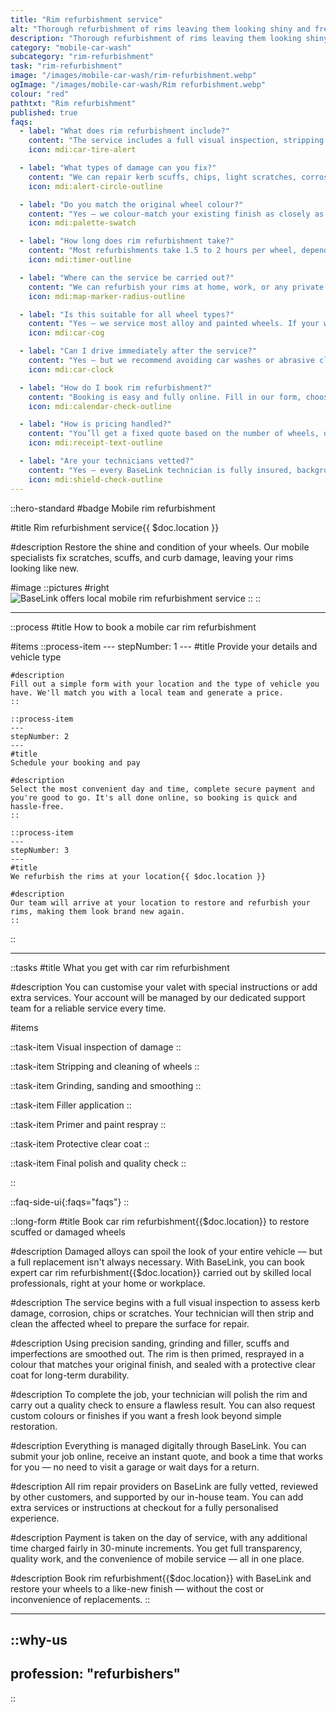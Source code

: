 ```yaml
---
title: "Rim refurbishment service"
alt: "Thorough refurbishment of rims leaving them looking shiny and fresh"
description: "Thorough refurbishment of rims leaving them looking shiny and fresh"
category: "mobile-car-wash"
subcategory: "rim-refurbishment"
task: "rim-refurbishment"
image: "/images/mobile-car-wash/rim-refurbishment.webp"
ogImage: "/images/mobile-car-wash/Rim refurbishment.webp"
colour: "red"
pathtxt: "Rim refurbishment"
published: true
faqs:
  - label: "What does rim refurbishment include?"
    content: "The service includes a full visual inspection, stripping and cleaning of the wheel, sanding and grinding to remove scuffs, filler application, priming, colour-matched respray, protective clear coat, and a final polish with quality check to ensure a flawless finish."
    icon: mdi:car-tire-alert

  - label: "What types of damage can you fix?"
    content: "We can repair kerb scuffs, chips, light scratches, corrosion, and general surface damage. If your alloy rims are dented or severely cracked, we may recommend a specialist repair or replacement instead."
    icon: mdi:alert-circle-outline

  - label: "Do you match the original wheel colour?"
    content: "Yes — we colour-match your existing finish as closely as possible. If you’d like a different look, you can also request a custom colour or finish during booking, including matte, gloss, or gunmetal."
    icon: mdi:palette-swatch

  - label: "How long does rim refurbishment take?"
    content: "Most refurbishments take 1.5 to 2 hours per wheel, depending on the level of damage. If additional work is needed, we’ll let you know in advance and bill fairly in 30-minute increments."
    icon: mdi:timer-outline

  - label: "Where can the service be carried out?"
    content: "We can refurbish your rims at home, work, or any private location with safe space to work around the wheels. Driveways or private car parks are ideal. We can’t work on public roads or busy roadside spaces."
    icon: mdi:map-marker-radius-outline

  - label: "Is this suitable for all wheel types?"
    content: "Yes — we service most alloy and painted wheels. If your wheels are diamond cut or highly specialised, let us know in advance as the process may differ or require alternative treatments."
    icon: mdi:car-cog

  - label: "Can I drive immediately after the service?"
    content: "Yes — but we recommend avoiding car washes or abrasive cleaning for at least 48 hours to allow the finish to fully cure. Your technician will advise on any aftercare steps."
    icon: mdi:car-clock

  - label: "How do I book rim refurbishment?"
    content: "Booking is easy and fully online. Fill in our form, choose your service and location, and receive an instant quote. Pick a time that suits you and we’ll handle the rest."
    icon: mdi:calendar-check-outline

  - label: "How is pricing handled?"
    content: "You’ll get a fixed quote based on the number of wheels, damage level, and your location. Payment is collected on the day, and any additional time is billed in 30-minute increments. Everything’s transparent and upfront."
    icon: mdi:receipt-text-outline

  - label: "Are your technicians vetted?"
    content: "Yes — every BaseLink technician is fully insured, background-checked, and rated by other customers. We only work with experienced professionals who consistently meet our high standards."
    icon: mdi:shield-check-outline
---
```


::hero-standard
#badge
Mobile rim refurbishment

#title
Rim refurbishment service{{ $doc.location }}

#description
Restore the shine and condition of your wheels. Our mobile specialists fix scratches, scuffs, and curb damage, leaving your rims looking like new.

#image
    ::pictures
    #right
    ![BaseLink offers local mobile rim refurbishment service](/images/mobile-car-wash/rim-refurbishment.webp)
    ::
::

---

::process
#title
How to book a mobile car rim refurbishment

#items
    ::process-item
    ---
    stepNumber: 1
    ---
    #title
    Provide your details and vehicle type

    #description
    Fill out a simple form with your location and the type of vehicle you have. We'll match you with a local team and generate a price.
    ::
    
    ::process-item
    ---
    stepNumber: 2
    ---
    #title
    Schedule your booking and pay

    #description
    Select the most convenient day and time, complete secure payment and you're good to go. It's all done online, so booking is quick and hassle-free.
    ::

    ::process-item
    ---
    stepNumber: 3
    ---
    #title
    We refurbish the rims at your location{{ $doc.location }}

    #description
    Our team will arrive at your location to restore and refurbish your rims, making them look brand new again.
    ::
::

---

::tasks
#title
What you get with car rim refurbishment

#description
You can customise your valet with special instructions or add extra services. Your account will be managed by our dedicated support team for a reliable service every time.

#items

  ::task-item
  Visual inspection of damage
  ::

  ::task-item
  Stripping and cleaning of wheels
  ::

  ::task-item
  Grinding, sanding and smoothing
  ::

  ::task-item
  Filler application
  ::

  ::task-item
  Primer and paint respray
  ::

  ::task-item
  Protective clear coat
  ::

  ::task-item
  Final polish and quality check
  ::

::


::faq-side-ui{:faqs="faqs"}
::


::long-form
#title
Book car rim refurbishment{{$doc.location}} to restore scuffed or damaged wheels

#description
Damaged alloys can spoil the look of your entire vehicle — but a full replacement isn't always necessary. With BaseLink, you can book expert car rim refurbishment{{$doc.location}} carried out by skilled local professionals, right at your home or workplace.

#description
The service begins with a full visual inspection to assess kerb damage, corrosion, chips or scratches. Your technician will then strip and clean the affected wheel to prepare the surface for repair.

#description
Using precision sanding, grinding and filler, scuffs and imperfections are smoothed out. The rim is then primed, resprayed in a colour that matches your original finish, and sealed with a protective clear coat for long-term durability.

#description
To complete the job, your technician will polish the rim and carry out a quality check to ensure a flawless result. You can also request custom colours or finishes if you want a fresh look beyond simple restoration.

#description
Everything is managed digitally through BaseLink. You can submit your job online, receive an instant quote, and book a time that works for you — no need to visit a garage or wait days for a return.

#description
All rim repair providers on BaseLink are fully vetted, reviewed by other customers, and supported by our in-house team. You can add extra services or instructions at checkout for a fully personalised experience.

#description
Payment is taken on the day of service, with any additional time charged fairly in 30-minute increments. You get full transparency, quality work, and the convenience of mobile service — all in one place.

#description
Book rim refurbishment{{$doc.location}} with BaseLink and restore your wheels to a like-new finish — without the cost or inconvenience of replacements.
::

---

::why-us
---
profession: "refurbishers"
---
::